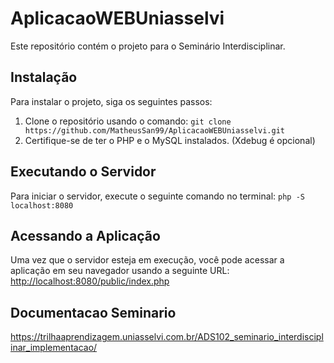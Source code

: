 # AplicacaoWEBUniasselvi

Este repositório contém o projeto para o Seminário Interdisciplinar.

## Instalação

Para instalar o projeto, siga os seguintes passos:

1. Clone o repositório usando o comando: `git clone https://github.com/MatheusSan99/AplicacaoWEBUniasselvi.git`
2. Certifique-se de ter o PHP e o MySQL instalados. (Xdebug é opcional)

## Executando o Servidor

Para iniciar o servidor, execute o seguinte comando no terminal: `php -S localhost:8080`

## Acessando a Aplicação

Uma vez que o servidor esteja em execução, você pode acessar a aplicação em seu navegador usando a seguinte URL: [http://localhost:8080/public/index.php](http://localhost:8080/public/index.php)

## Documentacao Seminario

https://trilhaaprendizagem.uniasselvi.com.br/ADS102_seminario_interdisciplinar_implementacao/

